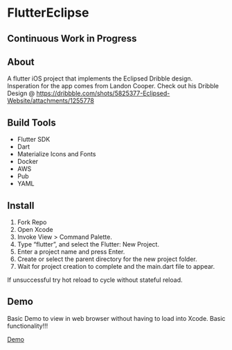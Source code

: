 # FlutterEclipse

## Continuous Work in Progress

## About

A flutter iOS project that implements the Eclipsed Dribble design. Insperation for the app comes from Landon Cooper. Check out his Dribble Design @ https://dribbble.com/shots/5825377-Eclipsed-Website/attachments/1255778

## Build Tools

* Flutter SDK
* Dart
* Materialize Icons and Fonts
* Docker
* AWS
* Pub
* YAML


## Install

1. Fork Repo 
2. Open Xcode
3. Invoke View > Command Palette.
4. Type “flutter”, and select the Flutter: New Project.
5. Enter a project name and press Enter.
6. Create or select the parent directory for the new project folder.
7. Wait for project creation to complete and the main.dart file to appear.

If unsuccessful try hot reload to cycle without stateful reload. 


## Demo

Basic Demo to view in web browser without having to load into Xcode. Basic functionality!!! 

[Demo](http://tdk-eclipsed.io.s3-website-us-east-1.amazonaws.com)